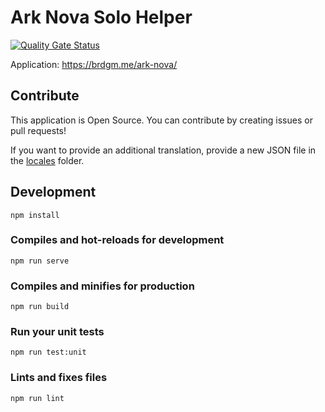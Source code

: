 # Ark Nova Solo Helper

[![Quality Gate Status](https://sonarcloud.io/api/project_badges/measure?project=brdgm_ark-nova-solo-helper&metric=alert_status)](https://sonarcloud.io/summary/new_code?id=brdgm_ark-nova-solo-helper)


Application: https://brdgm.me/ark-nova/


## Contribute

This application is Open Source. You can contribute by creating issues or pull requests!

If you want to provide an additional translation, provide a new JSON file in the [locales](https://github.com/brdgm/ark-nova-solo-helper/tree/develop/src/locales) folder.


## Development
```
npm install
```

### Compiles and hot-reloads for development
```
npm run serve
```

### Compiles and minifies for production
```
npm run build
```

### Run your unit tests
```
npm run test:unit
```

### Lints and fixes files
```
npm run lint
```
